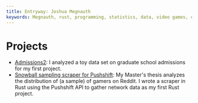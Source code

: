 ```yaml
---
title: Entryway: Joshua Megnauth
keywords: Megnauth, rust, programming, statistics, data, video games, computing, python, rlang, linux, development, social networks, sna, computer science
---
```

# Projects
* [Admissions2](pages/projects/data/admissions2.html): I analyzed a toy data set on graduate school admissions for my first project.
* [Snowball sampling scraper for Pushshift](https://github.com/joshuamegnauth54/thesis_gamer_scraper): My Master's thesis analyzes the distribution of (a sample) of gamers on Reddit. I wrote a scraper in Rust using the Pushshift API to gather network data as my first Rust project.

